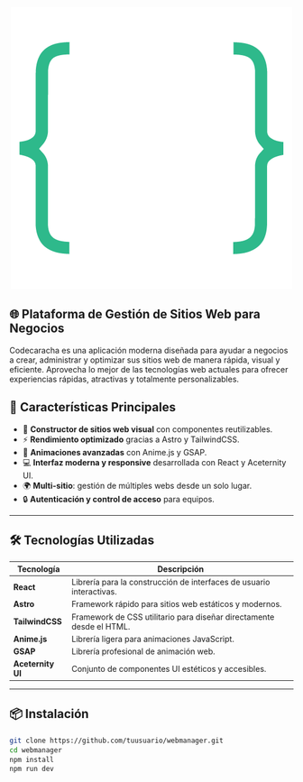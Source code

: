 <p align="center">
  <img width="500" height="500" src="https://github.com/code-caracha/codecaracha/blob/main/logo_1.png?raw=true">
</p>

## 🌐 Plataforma de Gestión de Sitios Web para Negocios
Codecaracha es una aplicación moderna diseñada para ayudar a negocios a crear, administrar y optimizar sus sitios web de manera rápida, visual y eficiente. Aprovecha lo mejor de las tecnologías web actuales para ofrecer experiencias rápidas, atractivas y totalmente personalizables.

## 🚀 Características Principales

- 🧩 **Constructor de sitios web visual** con componentes reutilizables.
- ⚡ **Rendimiento optimizado** gracias a Astro y TailwindCSS.
- 🎨 **Animaciones avanzadas** con Anime.js y GSAP.
- 💻 **Interfaz moderna y responsive** desarrollada con React y Aceternity UI.
- 🌍 **Multi-sitio**: gestión de múltiples webs desde un solo lugar.
- 🔒 **Autenticación y control de acceso** para equipos.

---

## 🛠️ Tecnologías Utilizadas

| Tecnología    | Descripción |
|--------------|-------------|
| **React**     | Librería para la construcción de interfaces de usuario interactivas. |
| **Astro**     | Framework rápido para sitios web estáticos y modernos. |
| **TailwindCSS** | Framework de CSS utilitario para diseñar directamente desde el HTML. |
| **Anime.js**  | Librería ligera para animaciones JavaScript. |
| **GSAP**      | Librería profesional de animación web. |
| **Aceternity UI** | Conjunto de componentes UI estéticos y accesibles. |

---

## 📦 Instalación

```bash
git clone https://github.com/tuusuario/webmanager.git
cd webmanager
npm install
npm run dev
